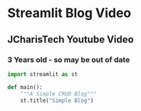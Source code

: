 # Streamlit Blog Video
## JCharisTech Youtube Video
### 3 Years old - so may be out of date

``` python
import streamlit as st

def main():
    """A Simple CRUD Blog"""
    st.title("Simple Blog")
```
